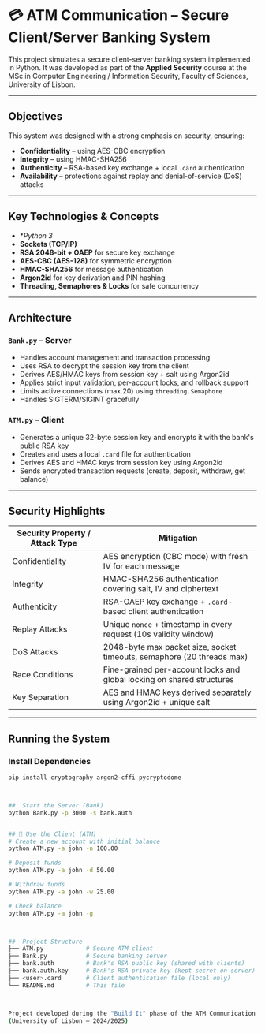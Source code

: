 # 💳 ATM Communication – Secure Client/Server Banking System

This project simulates a secure client-server banking system implemented in Python. It was developed as part of the **Applied Security** course at the MSc in Computer Engineering / Information Security, Faculty of Sciences, University of Lisbon.

---

## Objectives

This system was designed with a strong emphasis on security, ensuring:

-  **Confidentiality** – using AES-CBC encryption
-  **Integrity** – using HMAC-SHA256
-  **Authenticity** – RSA-based key exchange + local `.card` authentication
-  **Availability** – protections against replay and denial-of-service (DoS) attacks

---

## Key Technologies & Concepts

- **Python 3*
- **Sockets (TCP/IP)**
- **RSA 2048-bit + OAEP** for secure key exchange
- **AES-CBC (AES-128)** for symmetric encryption
- **HMAC-SHA256** for message authentication
- **Argon2id** for key derivation and PIN hashing
- **Threading, Semaphores & Locks** for safe concurrency

---

##  Architecture

###  `Bank.py` – Server

- Handles account management and transaction processing
- Uses RSA to decrypt the session key from the client
- Derives AES/HMAC keys from session key + salt using Argon2id
- Applies strict input validation, per-account locks, and rollback support
- Limits active connections (max 20) using `threading.Semaphore`
- Handles SIGTERM/SIGINT gracefully

### `ATM.py` – Client

- Generates a unique 32-byte session key and encrypts it with the bank's public RSA key
- Creates and uses a local `.card` file for authentication
- Derives AES and HMAC keys from session key using Argon2id
- Sends encrypted transaction requests (create, deposit, withdraw, get balance)

---

## Security Highlights

| Security Property / Attack Type | Mitigation                                                                 |
|----------------------------------|----------------------------------------------------------------------------|
|  Confidentiality               | AES encryption (CBC mode) with fresh IV for each message                  |
|  Integrity                     | HMAC-SHA256 authentication covering salt, IV and ciphertext              |
|  Authenticity                 | RSA-OAEP key exchange + `.card`-based client authentication              |
|  Replay Attacks                | Unique `nonce` + timestamp in every request (10s validity window)        |
|  DoS Attacks                   | 2048-byte max packet size, socket timeouts, semaphore (20 threads max)   |
|  Race Conditions               | Fine-grained per-account locks and global locking on shared structures   |
|  Key Separation                | AES and HMAC keys derived separately using Argon2id + unique salt        |


---

## Running the System

###  Install Dependencies

```bash
pip install cryptography argon2-cffi pycryptodome



##  Start the Server (Bank)
python Bank.py -p 3000 -s bank.auth


## 🏦 Use the Client (ATM)
# Create a new account with initial balance
python ATM.py -a john -n 100.00

# Deposit funds
python ATM.py -a john -d 50.00

# Withdraw funds
python ATM.py -a john -w 25.00

# Check balance
python ATM.py -a john -g



##  Project Structure
├── ATM.py            # Secure ATM client
├── Bank.py           # Secure banking server
├── bank.auth         # Bank's RSA public key (shared with clients)
├── bank.auth.key     # Bank's RSA private key (kept secret on server)
├── <user>.card       # Client authentication file (local only)
└── README.md         # This file



Project developed during the "Build It" phase of the ATM Communication Challenge
(University of Lisbon – 2024/2025)
